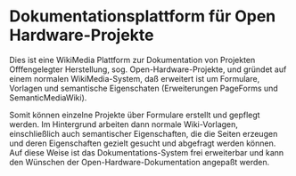 # Dokumentationsplattform für Open Hardware-Projekte

Dies ist eine WikiMedia Plattform zur Dokumentation von Projekten Offfengelegter Herstellung, sog. Open-Hardware-Projekte, und gründet auf einem normalen WikiMedia-System, daß erweitert ist um Formulare, Vorlagen und semantische Eigenschaten (Erweiterungen PageForms und SemanticMediaWiki).

Somit können einzelne Projekte über Formulare erstellt und gepflegt werden. Im Hintergrund arbeiten dann normale Wiki-Vorlagen, einschließlich auch semantischer Eigenschaften, die die Seiten erzeugen und deren Eigenschaften gezielt gesucht und abgefragt werden können. Auf diese Weise ist das Dokumentations-System frei erweiterbar und kann den Wünschen der Open-Hardware-Dokumentation angepaßt werden.
